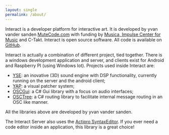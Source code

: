 ```yaml
---
layout: single
permalink: /about/
---
```


Interact is a developer platform for interactive art. It is developed by yvan vander sanden [MuteCode.com](https://mutecode.com) with funding by [Musica, Impulse Center for Music](https://www.musica.be) and C-Takt. Interact is open source software. All code is available on [GitHub](https://github.com/yvanvds/interact). 

Interact is actually a combination of different project, tied together. There is a windows development application and server, and clients exist for Android and Raspberry PI (using Windows Iot). Projects used inside Interact are:
- [YSE](https://github.com/yvanvds/yse-soundengine): an inovative (3D) sound engine with DSP functionality, currently running on the server and the android client;
- [YAP](https://yap.mutecode.com/): a visual patcher system;
- [OSCGui](https://github.com/yvanvds/OSCGui): a C# Gui library with a focus on audio interfaces;
- [OSCTree](https://github.com/yvanvds/OscTree): a C# routing library to facilitate internal message routing in an OSC like manner.

All the libraries above are developed by yvan vander sanden.

The Interact Server also uses the [Actipro SyntaxEditor](https://www.actiprosoftware.com/products/controls/wpf/syntaxeditor). If you ever need a code editor inside an application, this library is a great choice!
